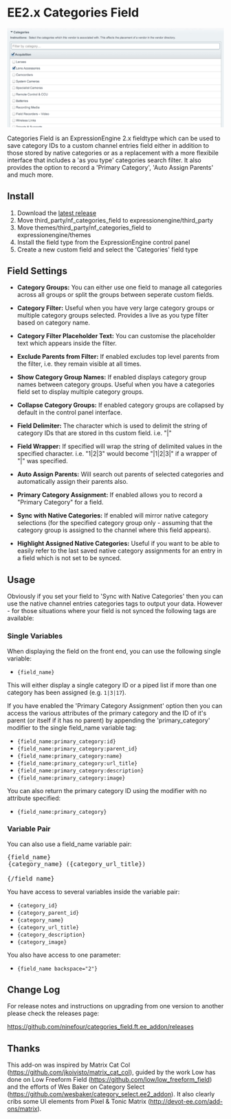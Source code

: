 EE2.x Categories Field
======================

![Categories Field](/images/nf_categories_field.png?raw=true "Categories Field")

Categories Field is an ExpressionEngine 2.x fieldtype which can be used to save category IDs to a custom channel entries field either in addition to those stored by native categories or as a replacement with a more flexibile interface that includes a 'as you type' categories search filter. It also provides the option to record a 'Primary Category', 'Auto Assign Parents' and much more.

Install
-------

1. Download the [latest release](https://github.com/ninefour/categories_field.ft.ee_addon/releases)
2. Move third\_party/nf\_categories\_field to expressionengine/third\_party
3. Move themes/third\_party/nf\_categories\_field to expressionengine/themes
4. Install the field type from the ExpressionEngine control panel
5. Create a new custom field and select the 'Categories' field type

Field Settings
--------------

- **Category Groups:** You can either use one field to manage all categories across all groups or split the groups between seperate custom fields.

- **Category Filter:** Useful when you have very large category groups or multiple category groups selected. Provides a live as you type filter based on category name.

- **Category Filter Placeholder Text:** You can customise the placeholder text which appears inside the filter.

- **Exclude Parents from Filter:** If enabled excludes top level parents from the filter, i.e. they remain visible at all times.

- **Show Category Group Names:** If enabled displays category group names between category groups. Useful when you have a categories field set to display multiple category groups.

- **Collapse Category Groups:** If enabled category groups are collapsed by default in the control panel interface.

- **Field Delimiter:** The character which is used to delimit the string of category IDs that are stored in ths custom field. i.e. "|"

- **Field Wrapper:** If specified will wrap the string of delimited values in the specified character. i.e. "1|2|3" would become "|1|2|3|" if a wrapper of "|" was specified.

- **Auto Assign Parents:** Will search out parents of selected categories and automatically assign their parents also.

- **Primary Category Assignment:** If enabled allows you to record a "Primary Category" for a field.

- **Sync with Native Categories:** If enabled will mirror native category selections (for the specified category group only - assuming that the category group is assigned to the channel where this field appears).

- **Highlight Assigned Native Categories:** Useful if you want to be able to easily refer to the last saved native category assignments for an entry in a field which is not set to be synced.

Usage
-----

Obviously if you set your field to 'Sync with Native Categories' then you can use the native channel entries categories tags to output your data. However - for those situations where your field is not synced the following tags are available:

### Single Variables

When displaying the field on the front end, you can use the following single variable:

- `{field_name}`

This will either display a single category ID or a piped list if more than one category has been assigned (e.g. `1|3|17`).

If you have enabled the 'Primary Category Assignment' option then you can access the various attributes of the primary category and the ID of it's parent (or itself if it has no parent) by appending the 'primary_category' modifier to the single field_name variable tag:

- `{field_name:primary_category:id}`
- `{field_name:primary_category:parent_id}`
- `{field_name:primary_category:name}`
- `{field_name:primary_category:url_title}`
- `{field_name:primary_category:description}`
- `{field_name:primary_category:image}`

You can also return the primary category ID using the modifier with no attribute specified:

- `{field_name:primary_category}`

### Variable Pair

You can also use a field_name variable pair:

<pre>{field_name}
<option val="{category_id}">{category_name} ({category_url_title})</option>
{/field_name}</pre>

You have access to several variables inside the variable pair:

- `{category_id}`
- `{category_parent_id}`
- `{category_name}`
- `{category_url_title}`
- `{category_description}`
- `{category_image}`

You also have access to one parameter:

- `{field_name backspace="2"}`

Change Log
----------

For release notes and instructions on upgrading from one version to another please check the releases page:

https://github.com/ninefour/categories_field.ft.ee_addon/releases

Thanks
------

This add-on was inspired by Matrix Cat Col (https://github.com/jkoivisto/matrix_cat_col), guided by the work Low has done on Low Freeform Field (https://github.com/low/low_freeform_field) and the efforts of Wes Baker on Category Select (https://github.com/wesbaker/category_select.ee2_addon). It also clearly cribs some UI elements from Pixel & Tonic Matrix (http://devot-ee.com/add-ons/matrix).
